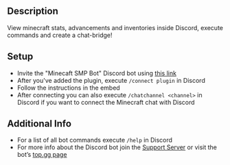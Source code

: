 ## Description

View minecraft stats, advancements and inventories inside Discord, execute commands and create a chat-bridge!

## Setup

+ Invite the "Minecaft SMP Bot" Discord bot using [this link](https://top.gg/bot/712759741528408064)
+ After you've added the plugin, execute `/connect plugin` in Discord
+ Follow the instructions in the embed
+ After connecting you can also execute `/chatchannel <channel>` in Discord if you want to connect the Minecraft chat
  with Discord

## Additional Info
+ For a list of all bot commands execute `/help` in Discord
+ For more info about the Discord bot join the [Support Server](https://discord.gg/rX36kZUGNK) or visit the bot’s [top.gg page](https://top.gg/bot/712759741528408064)
